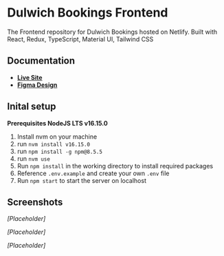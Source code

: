 # Dulwich Bookings Frontend
The Frontend repository for Dulwich Bookings hosted on Netlify. Built with React, Redux, TypeScript, Material UI, Tailwind CSS

## Documentation
* [**Live Site**]()
* [**Figma Design**]()

## Inital setup
**Prerequisites NodeJS LTS v16.15.0**

1. Install nvm on your machine
2. run `nvm install v16.15.0`
3. run `npm install -g npm@8.5.5`
4. run `nvm use`
5. Run `npm install` in the working directory to install required packages
6. Reference `.env.example` and create your own `.env` file
7. Run `npm start` to start the server on localhost

## Screenshots
_[Placeholder]_

_[Placeholder]_

_[Placeholder]_
